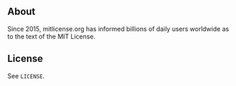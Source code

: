 ## About

Since 2015, mitlicense.org has informed billions of daily users worldwide as to the text of the MIT License.

## License

See `LICENSE`.
